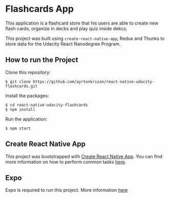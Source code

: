 # Flashcards App

This application is a flashcard store that his users are able to create new flash cards, organize in decks and play quiz inside dekcs;

This project was built using `create-react-native-app`, Redux and Thunks to store data for the Udacity React Nanodegree Program.


## How to run the Project

Clone this repository:
```
$ git clone https://github.com/ayrtonkrizan/react-native-udacity-flashcards.git
``` 
Install the packages:
```
$ cd react-native-udacity-flashcards
$ npm install
```
Run the application:
```
$ npm start
```

## Create React Native App

This project was bootstrapped with [Create React Native App](https://github.com/react-community/create-react-native-app). You can find more information on how to perform common tasks [here](https://facebook.github.io/react-native/blog/2017/03/13/introducing-create-react-native-app).

## Expo

Expo is required to run this project. More information [here](https://expo.io/)